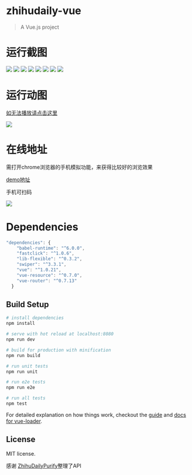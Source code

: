 # zhihudaily-vue

> A Vue.js project

# 运行截图

![](http://7xqch8.com1.z0.glb.clouddn.com/blog_2016_07_picQQ20160708-0.png)
![](http://7xqch8.com1.z0.glb.clouddn.com/blog_2016_07_picQQ20160708-1.png)
![](http://7xqch8.com1.z0.glb.clouddn.com/blog_2016_07_picQQ20160708-2.png)
![](http://7xqch8.com1.z0.glb.clouddn.com/blog_2016_07_picQQ20160708-3.png)
![](http://7xqch8.com1.z0.glb.clouddn.com/blog_2016_07_picQQ20160708-4.png)
![](http://7xqch8.com1.z0.glb.clouddn.com/blog_2016_07_picQQ20160708-5.png)
![](http://7xqch8.com1.z0.glb.clouddn.com/blog_2016_07_picQQ20160708-6.png)
![](http://7xqch8.com1.z0.glb.clouddn.com/blog_2016_07_picQQ20160708-7.png)

# 运行动图
[如无法播放请点击这里](http://7xqch8.com1.z0.glb.clouddn.com/blog_2016_07_picUntitled11.gif)

![](http://7xqch8.com1.z0.glb.clouddn.com/blog_2016_07_picUntitled11.gif)

# 在线地址

需打开chrome浏览器的手机模拟功能，来获得比较好的浏览效果

[demo地址](http://zhihudaily-vue.yatessss.com/)

手机可扫码

![](http://7xqch8.com1.z0.glb.clouddn.com/blog_2016_07_picQQ20160708-8.png)

# Dependencies

```js
"dependencies": {
    "babel-runtime": "^6.0.0",
    "fastclick": "^1.0.6",
    "lib-flexible": "^0.3.2",
    "swiper": "^3.3.1",
    "vue": "^1.0.21",
    "vue-resource": "^0.7.0",
    "vue-router": "^0.7.13"
  }
```

## Build Setup

``` bash
# install dependencies
npm install

# serve with hot reload at localhost:8080
npm run dev

# build for production with minification
npm run build

# run unit tests
npm run unit

# run e2e tests
npm run e2e

# run all tests
npm test
```

For detailed explanation on how things work, checkout the [guide](http://vuejs-templates.github.io/webpack/) and [docs for vue-loader](http://vuejs.github.io/vue-loader).

## License

MIT license.

感谢 [ZhihuDailyPurify](https://github.com/izzyleung/ZhihuDailyPurify/wiki/%E7%9F%A5%E4%B9%8E%E6%97%A5%E6%8A%A5-API-%E5%88%86%E6%9E%90)整理了API
